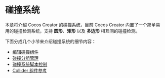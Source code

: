 # 碰撞系统

本章将介绍 Cocos Creator 的碰撞系统，目前 Cocos Creator 内置了一个简单易用的碰撞检测系统，支持 **圆形**、**矩形** 以及 **多边形** 相互间的碰撞检测。

下面分成几个小节来介绍碰撞系统的细节内容：

- [编辑碰撞组件](edit-collider-component.md) 
- [碰撞分组管理](collision-group.md)
- [碰撞系统脚本控制](collision-manager.md)
- [Collider 组件参考](../../components/collider.md)
